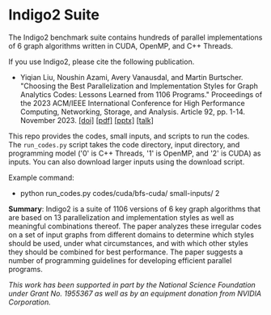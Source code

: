 # Indigo2 Suite

The Indigo2 benchmark suite contains hundreds of parallel implementations of 6 graph algorithms written in CUDA, OpenMP, and C++ Threads.

If you use Indigo2, please cite the following publication.

* Yiqian Liu, Noushin Azami, Avery Vanausdal, and Martin Burtscher. "Choosing the Best Parallelization and Implementation Styles for Graph Analytics Codes: Lessons Learned from 1106 Programs." Proceedings of the 2023 ACM/IEEE International Conference for High Performance Computing, Networking, Storage, and Analysis. Article 92, pp. 1-14. November 2023.
[[doi]](https://dl.acm.org/doi/10.1145/3581784.3607038)
[[pdf]](https://cs.txstate.edu/~burtscher/papers/sc23a.pdf)
[[pptx]](https://cs.txstate.edu/~burtscher/research/Indigo2Suite/Indigo2Suite.pptx)
[[talk]](https://sc23.conference-program.com/presentation/?id=pap178&sess=sess163)

This repo provides the codes, small inputs, and scripts to run the codes. The `run_codes.py` script takes the code directory, input directory, and programming model ('0' is C++ Threads, '1' is OpenMP, and '2' is CUDA) as inputs. You can also download larger inputs using the download script.

Example command:
* python run_codes.py codes/cuda/bfs-cuda/ small-inputs/ 2


**Summary**: Indigo2 is a suite of 1106 versions of 6 key graph algorithms that are based on 13 parallelization and implementation styles as well as meaningful combinations thereof. The paper analyzes these irregular codes on a set of input graphs from different domains to determine which styles should be used, under what circumstances, and with which other styles they should be combined for best performance. The paper suggests a number of programming guidelines for developing efficient parallel programs.

*This work has been supported in part by the National Science Foundation under Grant No. 1955367 as well as by an equipment donation from NVIDIA Corporation.*